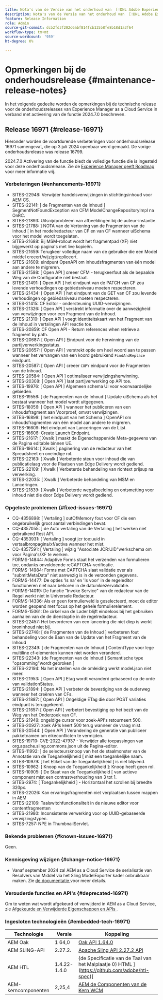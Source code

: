 ```yaml
---
title: Nota's van de Versie van het onderhoud van  [!DNL Adobe Experience Manager]  verbonden aan 2024.7.0 eigenschapactivering.
description: Nota's van de Versie van het onderhoud van  [!DNL Adobe Experience Manager]  verbonden aan 2024.7.0 eigenschapactivering.
feature: Release Information
role: Admin
source-git-commit: dcb2fd3f202c6abf814fcb135b8fe8b18d1a3f64
workflow-type: tm+mt
source-wordcount: '959'
ht-degree: 0%

---
```


# Opmerkingen bij de onderhoudsrelease {#maintenance-release-notes}

In het volgende gedeelte worden de opmerkingen bij de technische release voor de onderhoudsreleases van Experience Manager as a Cloud Service in verband met activering van de functie 2024.7.0 beschreven.

## Release 16971 {#release-16971}

Hieronder worden de voortdurende verbeteringen voor onderhoudsrelease 16971 samengevat, die op 3 juli 2024 openbaar werd gemaakt. De vorige onderhoudsrelease was release 16799.

2024.7.0 Activering van de functie biedt de volledige functie die is ingesteld voor deze onderhoudsrelease. Zie de [ Experience Manager geeft Roadmap ](https://experienceleague.adobe.com/en/docs/experience-manager-release-information/aem-release-updates/update-releases-roadmap) voor meer informatie vrij.

### Verbeteringen {#enhancements-16971}

* SITES-22948: Verwijder handelsverwijzingen in stichtingsinhoud voor AEM CS.
* SITES-22141: [ de Fragmenten van de Inhoud ] SegmentNotFoundException van CFM ModelChangeRepositoryImpl na OnRC.
* SITES-21893: Uitsnijdprobleem van afbeeldingen bij de auteur-instantie.
* SITES-21788: ] NOTA van de Vertoning van de Fragmenten van de Inhoud [ in het modelredacteur van CF en van CF wanneer uiSchema voor het model wordt toegelaten.
* SITES-21688: Bij MSM-rollout wordt het fragmentpad (XF) niet bijgewerkt op pagina&#39;s met live kopieën.
* SITES-21659: Terugkeer volledige naam van de gebruiker die een Model middel creeert/wijzigt/repliceert.
* SITES-21609: eindpunt OpenAPI om inhoudsfragmenten van één model aan andere te migreren.
* SITES-21598: [ Open API ] creeer CFM - terugkeerfout als de bepaalde Weg van de Configuratie niet bestaat.
* SITES-21491: [ Open API ] het eindpunt van de PATCH van CF zou levende verhoudingen op gebiedsniveau moeten respecteren.
* SITES-21434: [ Open API ] het eindpunt van de GET van CF zou levende verhoudingen op gebiedsniveau moeten respecteren.
* SITES-21415: CF Editor - ondersteuning UUID-verwijzingen.
* SITES-21326: [ Open API ] verstrekt informatie over de aanwezigheid van verwijzingen voor een Fragment van de Inhoud.
* SITES-21310: [ Open API ] voegt identiteitskaart van het Fragment van de Inhoud in vertalingen API reactie toe.
* SITES-20859: CF Open API - Return references when retrieve a fragment by path.
* SITES-20687: [ Open API ] Eindpunt voor de herwinning van de partijverwerkingsstatus.
* SITES-20657: [ Open API ] verstrekt optie om heel woord aan te passen wanneer het vervangen van een koord gebruikend `FindAndReplace` eindpunt.
* SITES-20587: [ Open API ] creeer `COPY` eindpunt voor de Fragmenten van de Inhoud.
* SITES-20584: [ Open API ] optimaliseer verwijzingsherwinning.
* SITES-20308: [ Open API ] laat partijverwerking op API toe.
* SITES-19976: [ Open API ] Algemeen schema UI voor voorwaardelijke gebieden.
* SITES-19556: [ de Fragmenten van de Inhoud ] Update uiSchema als het bestaat wanneer het model wordt uitgegeven.
* SITES-18056: [ Open API ] wanneer het publiceren van een inhoudsfragment aan Voorproef, omvat verwijzingen.
* SITES-16898: [ het eindpunt van het Schema ] OpenAPI om inhoudsfragmenten van één model aan andere te migreren.
* SITES-16609: Het eindpunt van Lanceringen van de Lijst.
* SITES-16606: Create Launch Endpoint.
* SITES-21617: [ Xwalk ] maakt de Eigenschappen/de Meta-gegevens van de Pagina editable binnen UE.
* SITES-19614: [ Xwalk ] paginering van de redacteur van het Spreadsheet en oneindige rol.
* SITES-22163: [ Xwalk ] Verbeterde steun voor inhoud die van publicatielaag voor de Plaatsen van Edge Delivery wordt gediend.
* SITES-22109: [ Xwalk ] Verbeterde behandeling van richtext prijsup na verwerking.
* SITES-22035: [ Xwalk ] Verbeterde behandeling van MSM en Lanceringen.
* SITES-21839: [ Xwalk ] Verbeterde wegafbeelding en ontsmetting voor inhoud niet die door Edge Delivery wordt gediend.

### Opgeloste problemen {#fixed-issues-16971}

* CQ-4356898: [ Vertaling ] outOfMemory fout voor CF die een ongebruikelijk groot aantal verbindingen bevat.
* CQ-4357055: ] de Auto vertaling van de Vertaling [ het werken niet gebruikend Rest API.
* CQ-4353931: [ Vertaling ] voegt jcr toe:uuid in vertaalbronpagina/xf/activa wanneer het mist.
* CQ-4357591: [ Vertaling ] wijzig &quot;Associate JCR:UID&quot;werkschema om voor Pagina&#39;s/XF te werken.
* FORMS-14844: Adaptive Forms staat het verzenden van formulieren toe, ondanks onvoldoende reCAPTCHA-verificatie.
* FORMS-14984: Forms met CAPTCHA slaat validatie over als &quot;submitMetaData&quot; niet aanwezig is in de verzonden gegevens.
* FORMS-14477: De opties &#39;Is na&#39; en &#39;Is voor&#39; in de regeleditor functioneren niet naar behoren in de datumkiezervalidatie.
* FORMS-14019: De functie &quot;Invoke Service&quot; van de redacteur van de Regel werkt niet in Universele Redacteur.
* FORMS-14336: Als er geen formulierveld is geselecteerd, moet de editor worden geopend met focus op het gehele formulierelement.
* FORMS-15061: De cirkel van de Lader blijft eindeloos bij het gebruiken aanhalen van de de dienstoptie in de regelredacteur.
* SITES-22457: Het bevorderen van een lancering die niet diep is werkt broninhoud niet bij.
* SITES-22748: [ de Fragmenten van de Inhoud ] verbeteren fout behandeling voor de Baan van de Update van het Fragment van de Inhoud
* SITES-22349: [ de Fragmenten van de Inhoud ] ContentType voor lege multiline cf-elementen kunnen niet worden veranderd.
* SITES-22343: {de Fragmenten van de Inhoud ] Semantische type &quot;opsomming&quot;wordt gebroken.[
* SITES-22194: Na het instellen van de omleiding werkt model.json niet meer.
* SITES-21953: [ Open API ] Etag wordt veranderd gebaseerd op de orde van validationStatus.
* SITES-21894: [ Open API ] verbeter de bevestiging van de ouderweg wanneer het creëren van CFs.
* SITES-21887: [ Open API ] Ongeldige ETag die door POST variaties eindpunt is teruggekeerd.
* SITES-21657: [ Open API ] verbetert bevestiging op het bezit van de Weg van het Onderzoek van CF.
* SITES-21949: ongeldige cursor voor zoek-API&#39;s retourneert 500.
* SITES-20927: zoek APIs keert 500 terug wanneer de vraag mist.
* SITES-20544: [ Open API ] Verandering de generatie van publiceer pakketnamen om eikeconflicten te vermijden.
* SITES-19710: CVE-2022-47937 - Verwijder alle toepassingen van org.apache.sling.commons.json uit de Pagina-editor.
* SITES-11992: ] de selecteursknoop van het de staalmonster van de Annotatie van de Toegankelijkheid [ mist een toegankelijke naam.
* SITES-10979: [ het Etiket van de Toegankelijkheid ] is niet blijvend.
* SITES-10962: [ Knoop van de Toegankelijkheid ]: Knoop heeft geen rol.
* SITES-10905: ] De Staat van de Toegankelijkheid [ van actieve component mist een contrastverhouding van 3 tot 1.
* SITES-2974: [ Toegankelijkheid ] - Horizontaal het scrollen bij breedte 320px.
* SITES-22026: Kan ervaringsfragmenten niet verplaatsen tussen mappen in AEM
* SITES-22106: Taalswitchfunctionaliteit in de nieuwe editor voor contentfragmenten
* SITES-21980: Inconsistente verwerking voor op UUID-gebaseerde verwijzingstypen.
* SITES-7257: NPE in ThumbnailServlet.

### Bekende problemen {#known-issues-16971}

Geen.

### Kennisgeving wijzigen {#change-notice-16971}

* Vanaf september 2024 zal AEM as a Cloud Service de serialisatie van Resolvers van Middel via het Sling ModelExporter kader onbruikbaar maken. Zie [ de documentatie ](/help/implementing/developing/hybrid/disallow-the-serialization-of-resourceresolvers-via-sling-model-exporter.md) voor meer details.

### Verouderde functies en API&#39;s {#deprecated-16971}

Om te weten wat wordt afgekeurd of verwijderd in AEM as a Cloud Service, zie [ Afgekeurde en Verwijderde Eigenschappen en APIs ](/help/release-notes/deprecated-removed-features.md).

### Ingesloten technologieën {#embedded-tech-16971}

| Technologie | Versie | Koppeling |
|---|---|---|
| AEM Oak | 1 64,0 | [ Oak API 1.64.0 ](https://www.javadoc.io/doc/org.apache.jackrabbit/oak-api/1.64.0/index.html) |
| AEM SLING-API | 2.27.2. | [ Apache Sling API 2.27.2 API ](https://www.javadoc.io/doc/org.apache.sling/org.apache.sling.api/latest/index.html) |
| AEM HTL | 1.4.22-1.4.0 | {de Specificatie van de Taal van het Malplaatje 0} HTML ](https://github.com/adobe/htl-spec)[ |
| AEM-kerncomponenten | 2,25,4 | [ AEM de Componenten van de Kern WCM ](https://github.com/adobe/aem-core-wcm-components) |
